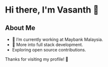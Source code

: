 # Hi there, I'm Vasanth 👋

## About Me

- 🔭 I’m currently working at Maybank Malaysia.
- 💬 More into full stack development.
- Exploring open source contributions.

Thanks for visiting my profile! 🚀
